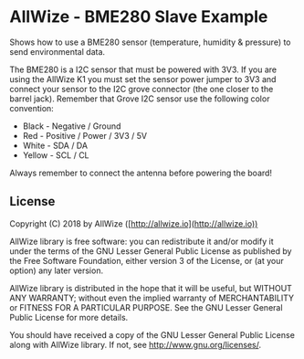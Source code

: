 # AllWize - BME280 Slave Example

Shows how to use a BME280 sensor (temperature, humidity & pressure) to send environmental data.

The BME280 is a I2C sensor that must be powered with 3V3.
If you are using the AllWize K1 you must set the sensor power jumper to 3V3 and
connect your sensor to the I2C grove connector (the one closer to the barrel jack).
Remember that Grove I2C sensor use the following color convention:

*   Black - Negative / Ground
*   Red - Positive / Power / 3V3 / 5V
*   White - SDA / DA
*   Yellow - SCL / CL

Always remember to connect the antenna before powering the board!

## License

Copyright (C) 2018 by AllWize ([http://allwize.io](http://allwize.io))

AllWize library is free software: you can redistribute it and/or modify
it under the terms of the GNU Lesser General Public License as published by
the Free Software Foundation, either version 3 of the License, or
(at your option) any later version.

AllWize library is distributed in the hope that it will be useful,
but WITHOUT ANY WARRANTY; without even the implied warranty of
MERCHANTABILITY or FITNESS FOR A PARTICULAR PURPOSE.  See the
GNU Lesser General Public License for more details.

You should have received a copy of the GNU Lesser General Public License
along with AllWize library.  If not, see <http://www.gnu.org/licenses/>.
